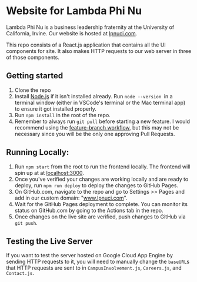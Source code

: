 # Website for Lambda Phi Nu
Lambda Phi Nu is a business leadership fraternity at the University of California, Irvine. Our website is hosted at [lpnuci.com](https://www.lpnuci.com).

This repo consists of a React.js application that contains all the UI components for site. It also makes HTTP requests to our web server in three of those components.

## Getting started
1. Clone the repo
2. Install [Node.js](https://nodejs.org/en) if it isn't installed already. Run `node --version `in a terminal window (either in VSCode's terminal or the Mac terminal app) to ensure it got installed properly.
2. Run `npm install` in the root of the repo.
3. Remember to always run `git pull` before starting a new feature. I would recommend using the [feature-branch workflow](https://www.atlassian.com/git/tutorials/comparing-workflows/feature-branch-workflow), but this may not be necessary since you will be the only one approving Pull Requests.

## Running Locally:
1. Run `npm start` from the root to run the frontend locally. The frontend will spin up at at [localhost:3000](http://localhost:3000).
2. Once you've verified your changes are working locally and are ready to deploy, run `npm run deploy` to deploy the changes to GitHub Pages. 
3. On GitHub.com, navigate to the repo and go to Settings >> Pages and add in our custom domain: "www.lpnuci.com".
4. Wait for the GitHub Pages deployment to complete. You can monitor its status on GitHub.com by going to the Actions tab in the repo.
3. Once changes on the live site are verified, push changes to GitHub via `git push`.

## Testing the Live Server
If you want to test the server hosted on Google Cloud App Engine by sending HTTP requests to it, you will need to manually change the `baseURL`s that HTTP requests are sent to in `CampusInvolvement.js`, `Careers.js`, and `Contact.js.`